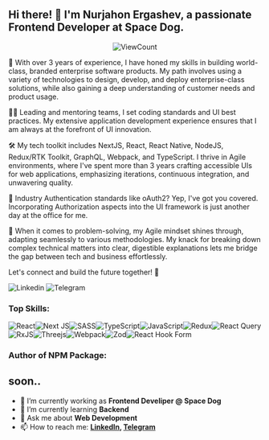 ## Hi there! 👋 I'm Nurjahon Ergashev, a passionate Frontend Developer at Space Dog. 

<p align="center">
  <img alt="ViewCount" src="https://views.whatilearened.today/views/github/NurjahonErgashevMe/NurjahonErgashevMe.svg" />
</p>

🚀 With over 3 years of experience, I have honed my skills in building world-class, branded enterprise software products. My path involves using a variety of technologies to design, develop, and deploy enterprise-class solutions, while also gaining a deep understanding of customer needs and product usage.

👨‍🏭 Leading and mentoring teams, I set coding standards and UI best practices. My extensive application development experience ensures that I am always at the forefront of UI innovation.

🛠️ My tech toolkit includes NextJS, React, React Native, NodeJS, Redux/RTK Toolkit, GraphQL, Webpack, and TypeScript. I thrive in Agile environments, where I've spent more than 3 years crafting accessible UIs for web applications, emphasizing iterations, continuous integration, and unwavering quality.

🔐 Industry Authentication standards like oAuth2? Yep, I've got you covered. Incorporating Authorization aspects into the UI framework is just another day at the office for me.

🧠 When it comes to problem-solving, my Agile mindset shines through, adapting seamlessly to various methodologies. My knack for breaking down complex technical matters into clear, digestible explanations lets me bridge the gap between tech and business effortlessly.

Let's connect and build the future together! 🌟

![Linkedin](https://img.shields.io/badge/-NurjahonErgashevMe-blue?style=flat-square&logo=Linkedin&logoColor=white&link=https://www.linkedin.com/in/nurjahon-ergashev-me)
![Telegram](https://img.shields.io/badge/Telegram-2CA5E0?style=for-the-badge&logo=telegram&logoColor=white)


### Top Skills:
![React](https://img.shields.io/badge/react-%2320232a.svg?style=for-the-badge&logo=react&logoColor=%2361DAFB)![Next JS](https://img.shields.io/badge/Next-black?style=for-the-badge&logo=next.js&logoColor=white)![SASS](https://img.shields.io/badge/SASS-hotpink.svg?style=for-the-badge&logo=SASS&logoColor=white)![TypeScript](https://img.shields.io/badge/typescript-%23007ACC.svg?style=for-the-badge&logo=typescript&logoColor=white)![JavaScript](https://img.shields.io/badge/javascript-%23323330.svg?style=for-the-badge&logo=javascript&logoColor=%23F7DF1E)![Redux](https://img.shields.io/badge/redux-%23593d88.svg?style=for-the-badge&logo=redux&logoColor=white)![React Query](https://img.shields.io/badge/-React%20Query-FF4154?style=for-the-badge&logo=react%20query&logoColor=white)![RxJS](https://img.shields.io/badge/rxjs-%23B7178C.svg?style=for-the-badge&logo=reactivex&logoColor=white)![Threejs](https://img.shields.io/badge/threejs-black?style=for-the-badge&logo=three.js&logoColor=white)![Webpack](https://img.shields.io/badge/webpack-%238DD6F9.svg?style=for-the-badge&logo=webpack&logoColor=black)![Zod](https://img.shields.io/badge/zod-%233068b7.svg?style=for-the-badge&logo=zod&logoColor=white)![React Hook Form](https://img.shields.io/badge/React%20Hook%20Form-%23EC5990.svg?style=for-the-badge&logo=reacthookform&logoColor=white)


### Author of NPM Package: 
soon..
---

- 🔭 I’m currently working as **Frontend Develiper @ Space Dog**
- 🌱 I’m currently learning **Backend**
- 💬 Ask me about **Web Development**
- 📫 How to reach me:
  **[LinkedIn](https://www.linkedin.com/in/nurjahon-ergashev-me), [Telegram](https://t.me/NurjahonErgashevMe)**
